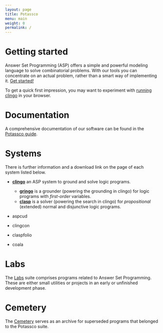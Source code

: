 ```yaml
---
layout: page
title: Potassco
menu: main
weight: 0
permalink: /
---
```


# Getting started

Answer Set Programming (ASP) offers a simple and powerful modeling language to solve combinatorial problems.
With our tools you can concentrate on an actual problem, rather than a smart way of implementing it.
[Get started!](/start/)

To get a quick first impression, you may want to experiment with [running clingo](/clingo/run/) in your browser. 

# Documentation

A comprehensive documentation of our software can be found in the [Potassco guide](https://sourceforge.net/projects/potassco/files/guide/).

# Systems

There is further information and a download link on the page of each system listed below.

* [**clingo**](/clingo/) an ASP system to ground and solve logic programs.
    * [**gringo**](/clingo/) is a grounder (powering the grounding in clingo) for logic programs with *first-order* variables.
    * [**clasp**](/clasp/) is a solver (powering the search in clingo) for *propositional* (extended) normal and disjunctive logic programs.

* aspcud
* clingcon
* claspfolio
* coala

# Labs

The [Labs](/labs/) suite comprises programs related to Answer Set Programming.
These are either small utilities or projects in an early or unfinished development phase.

# Cemetery

The [Cemetery](/cemetary/) serves as an archive for superseded programs that belonged to the Potassco suite.
